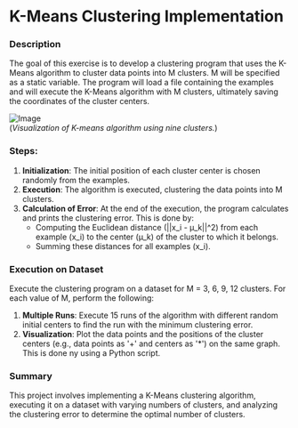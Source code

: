 # K-Means Clustering Implementation 
 
### Description
The goal of this exercise is to develop a clustering program that uses the K-Means algorithm to cluster data points into M clusters. M will be specified as a static variable. The program will load a file containing the examples and will execute the K-Means algorithm with M clusters, ultimately saving the coordinates of the cluster centers.

![Image](https://github.com/user-attachments/assets/56600136-0e29-4ca6-a398-883eb18f6d68)                   
(*Visualization of K-means algorithm using nine clusters.*)

### Steps:
1. **Initialization**: The initial position of each cluster center is chosen randomly from the examples.
2. **Execution**: The algorithm is executed, clustering the data points into M clusters.
3. **Calculation of Error**: At the end of the execution, the program calculates and prints the clustering error. This is done by:
   - Computing the Euclidean distance \(||x_i - μ_k||^2\) from each example \(x_i\) to the center \(μ_k\) of the cluster to which it belongs.
   - Summing these distances for all examples \(x_i\).

### Execution on Dataset
Execute the clustering program on a dataset for M = 3, 6, 9, 12 clusters. For each value of M, perform the following:

1. **Multiple Runs**: Execute 15 runs of the algorithm with different random initial centers to find the run with the minimum clustering error.
2. **Visualization**: Plot the data points and the positions of the cluster centers (e.g., data points as '+' and centers as '*') on the same graph. This is done ny using a Python script.

### Summary
This project involves implementing a K-Means clustering algorithm, executing it on a dataset with varying numbers of clusters, and analyzing the clustering error to determine the optimal number of clusters.
